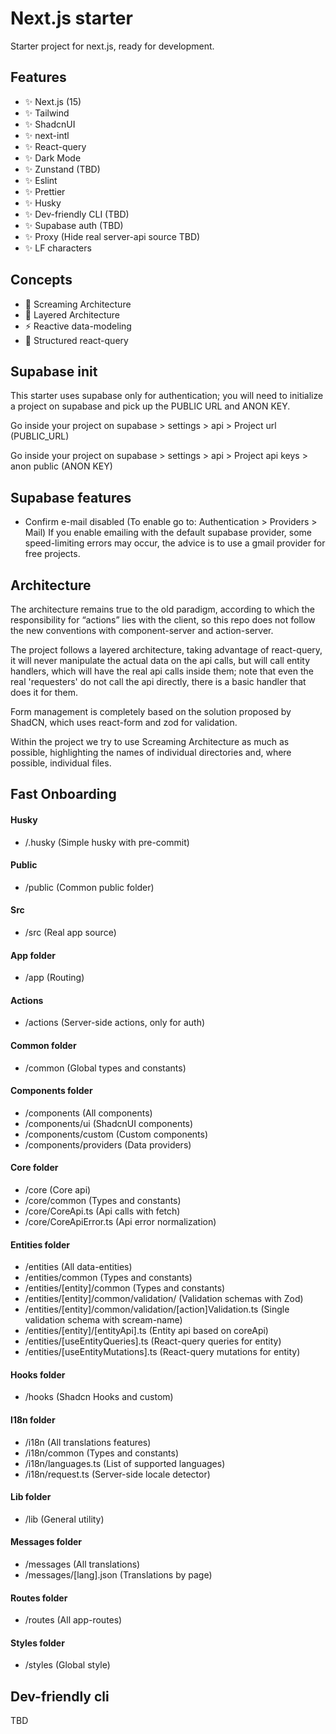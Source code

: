 
# Next.js starter

Starter project for next.js, ready for development.

## Features

- ✨ Next.js (15)
- ✨ Tailwind
- ✨ ShadcnUI
- ✨ next-intl
- ✨ React-query
- ✨ Dark Mode
- ✨ Zunstand (TBD)
- ✨ Eslint
- ✨ Prettier
- ✨ Husky
- ✨ Dev-friendly CLI (TBD)
- ✨ Supabase auth (TBD)
- ✨ Proxy (Hide real server-api source TBD)
- ✨ LF characters

## Concepts
- 🤝 Screaming Architecture
- 📄 Layered Architecture
- ⚡ Reactive data-modeling
- 🌱 Structured react-query

## Supabase init
This starter uses supabase only for authentication; you will need to initialize a project on supabase and pick up the PUBLIC URL and ANON KEY.

Go inside your project on supabase > settings > api > Project url (PUBLIC_URL)

Go inside your project on supabase > settings > api > Project api keys > anon public (ANON KEY)

## Supabase features

- Confirm e-mail disabled (To enable go to: Authentication > Providers > Mail)
If you enable emailing with the default supabase provider, some speed-limiting errors may occur, the advice is to use a gmail provider for free projects.

## Architecture
The architecture remains true to the old paradigm, according to which the responsibility for “actions” lies with the client, so this repo does not follow the new conventions with component-server and action-server.

The project follows a layered architecture, taking advantage of react-query, it will never manipulate the actual data on the api calls, but will call entity handlers, which will have the real api calls inside them; note that even the real 'requesters' do not call the api directly, there is a basic handler that does it for them.

Form management is completely based on the solution proposed by ShadCN, which uses react-form and zod for validation.

Within the project we try to use Screaming Architecture as much as possible, highlighting the names of individual directories and, where possible, individual files.

## Fast Onboarding

#### Husky
- /.husky (Simple husky with pre-commit)

#### Public
- /public (Common public folder)

#### Src
- /src (Real app source)

#### App folder
- /app (Routing)

#### Actions
- /actions (Server-side actions, only for auth)

#### Common folder
- /common (Global types and constants)

#### Components folder
- /components (All components)
- /components/ui (ShadcnUI components)
- /components/custom (Custom components)
- /components/providers (Data providers)

#### Core folder
- /core (Core api)
- /core/common (Types and constants)
- /core/CoreApi.ts (Api calls with fetch)
- /core/CoreApiError.ts (Api error normalization)

#### Entities folder
- /entities (All data-entities)
- /entities/common (Types and constants)
- /entities/[entity]/common (Types and constants)
- /entities/[entity]/common/validation/ (Validation schemas with Zod)
- /entities/[entity]/common/validation/[action]Validation.ts (Single validation schema with scream-name)
- /entities/[entity]/[entityApi].ts (Entity api based on coreApi)
- /entities/[useEntityQueries].ts (React-query queries for entity)
- /entities/[useEntityMutations].ts (React-query mutations for entity)

#### Hooks folder
- /hooks (Shadcn Hooks and custom)

#### I18n folder
- /i18n (All translations features)
- /i18n/common (Types and constants)
- /i18n/languages.ts (List of supported languages)
- /i18n/request.ts (Server-side locale detector)

#### Lib folder
- /lib (General utility)

#### Messages folder
- /messages (All translations)
- /messages/[lang].json (Translations by page)

#### Routes folder
- /routes (All app-routes)

#### Styles folder
- /styles (Global style)

## Dev-friendly cli
TBD
